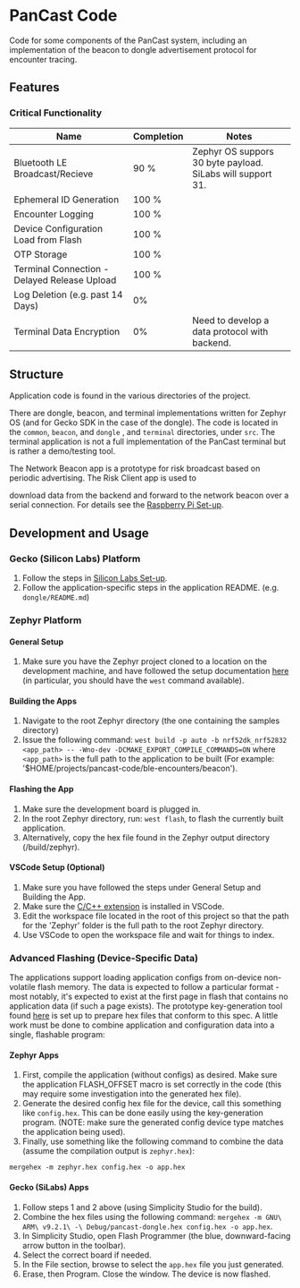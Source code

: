 # PanCast Code
Code for some components of the PanCast system, including an implementation of the beacon to dongle advertisement protocol for encounter tracing.

## Features
### Critical Functionality
| Name                                         | Completion | Notes                                                      |
| -------------------------------------------- | ---------- | ---------------------------------------------------------- |
| Bluetooth LE Broadcast/Recieve               | 90 %       | Zephyr OS suppors 30 byte payload. SiLabs will support 31. |
| Ephemeral ID Generation                      | 100 %      |                                                            |
| Encounter Logging                            | 100 %      |                                                            |
| Device Configuration Load from Flash         | 100 %      |                                                            |
| OTP Storage                                  | 100 %      |                                                            |
| Terminal Connection - Delayed Release Upload | 100 %      |                                                            |
| Log Deletion (e.g. past 14 Days)             | 0%         |                                                            |
| Terminal Data Encryption                     | 0%         | Need to develop a data protocol with backend.              |

## Structure
Application code is found in the various directories of the project.

There are dongle, beacon, and terminal implementations written for Zephyr OS (and for Gecko SDK in the case of the dongle). The code is located in the `common`, `beacon`, and `dongle` , and `terminal` directories, under `src`. The terminal application is not a full implementation of the PanCast terminal but is rather a demo/testing tool.

The Network Beacon app is a prototype for risk broadcast based on periodic advertising. The Risk Client app is used to

download data from the backend and forward to the network beacon over a serial connection. For details see the [Raspberry Pi Set-up](https://docs.google.com/document/d/1yTDDE8dWmT4W_3zhqdPPBc3t0FCl_lEvqI6VNVbjvZs/edit?usp=sharing).

## Development and Usage

### Gecko (Silicon Labs) Platform

1. Follow the steps in [Silicon Labs Set-up](https://docs.google.com/document/d/1BJARla0MJZo6spp_89Fs_hWgHd7yTF0c25zpfyrGhVA/edit?usp=sharing).
2. Follow the application-specific steps in the application README. (e.g. `dongle/README.md`)

### Zephyr Platform

#### General Setup
1. Make sure you have the Zephyr project cloned to a location on the development machine, and have followed the setup documentation [here](https://docs.zephyrproject.org/latest/getting_started/index.html) (in particular, you should have the `west` command available).

#### Building the Apps
1. Navigate to the root Zephyr directory (the one containing the samples directory)
2. Issue the following command: `west build -p auto -b nrf52dk_nrf52832 <app_path> -- -Wno-dev -DCMAKE_EXPORT_COMPILE_COMMANDS=ON` where `<app_path>` is the full path to the application to be built (For example: '$HOME/projects/pancast-code/ble-encounters/beacon').

#### Flashing the App
1. Make sure the development board is plugged in.
2. In the root Zephyr directory, run:   `west flash`, to flash the currently built application.
3. Alternatively, copy the hex file found in the Zephyr output directory (/build/zephyr).

#### VSCode Setup (Optional)
1. Make sure you have followed the steps under General Setup and Building the App.
2. Make sure the [C/C++ extension](https://marketplace.visualstudio.com/items?itemName=ms-vscode.cpptools) is installed in VSCode.
3. Edit the workspace file located in the root of this project so that the path for the 'Zephyr' folder is the full path to the root Zephyr directory. 
4. Use VSCode to open the workspace file and wait for things to index.

### Advanced Flashing (Device-Specific Data)
The applications support loading application configs from on-device non-volatile flash memory. The data
is expected to follow a particular format - most notably, it's expected to exist at the first page
in flash that contains no application data (if such a page exists). The prototype key-generation tool
found [here](https://github.com/ubc-systopia/pancast-keys) is set up to prepare hex files that conform
to this spec. A little work must be done to combine application and configuration data into a single,
flashable program:

#### Zephyr Apps

1. First, compile the application (without configs) as desired. Make sure the application FLASH_OFFSET
macro is set correctly in the code (this may require some investigation into the generated hex file).
2. Generate the desired config hex file for the device, call this something like `config.hex`. This can be done easily using the key-generation program. (NOTE: make sure the generated config device type matches the application being used).
3. Finally, use something like the following command to combine the data (assume the compilation output is `zephyr.hex`):
```
mergehex -m zephyr.hex config.hex -o app.hex
```

#### Gecko (SiLabs) Apps

1. Follow steps 1 and 2 above (using Simplicity Studio for the build).
2. Combine the hex files using the following command: `mergehex -m GNU\ ARM\ v9.2.1\ -\ Debug/pancast-dongle.hex config.hex -o app.hex`.
3. In Simplicity Studio, open Flash Programmer (the blue, downward-facing arrow button in the toolbar).
4. Select the correct board if needed.
5. In the File section, browse to select the `app.hex` file you just generated.
6. Erase, then Program. Close the window. The device is now flashed.

